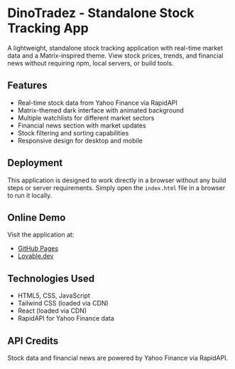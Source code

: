 # DinoTradez - Standalone Stock Tracking App

A lightweight, standalone stock tracking application with real-time market data and a Matrix-inspired theme. View stock prices, trends, and financial news without requiring npm, local servers, or build tools.

## Features

- Real-time stock data from Yahoo Finance via RapidAPI
- Matrix-themed dark interface with animated background
- Multiple watchlists for different market sectors
- Financial news section with market updates
- Stock filtering and sorting capabilities
- Responsive design for desktop and mobile

## Deployment

This application is designed to work directly in a browser without any build steps or server requirements. Simply open the `index.html` file in a browser to run it locally.

## Online Demo

Visit the application at:
- [GitHub Pages](https://jjsppl.github.io/DinoTradez-On-the-Go/)
- [Lovable.dev](https://lovable.dev)

## Technologies Used

- HTML5, CSS, JavaScript
- Tailwind CSS (loaded via CDN)
- React (loaded via CDN)
- RapidAPI for Yahoo Finance data

## API Credits

Stock data and financial news are powered by Yahoo Finance via RapidAPI. 